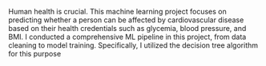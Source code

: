 Human health is crucial. This machine learning project focuses on predicting whether a person can be affected by cardiovascular disease based on their health credentials such as glycemia, blood pressure, and BMI.
I conducted a comprehensive ML pipeline in this project, from data cleaning to model training.
Specifically, I utilized the decision tree algorithm for this purpose
